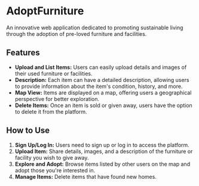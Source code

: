 # AdoptFurniture

An innovative web application dedicated to promoting sustainable living through the adoption of pre-loved furniture and facilities.

## Features

- **Upload and List Items:** Users can easily upload details and images of their used furniture or facilities.
- **Description:** Each item can have a detailed description, allowing users to provide information about the item's condition, history, and more.
- **Map View:** Items are displayed on a map, offering users a geographical perspective for better exploration.
- **Delete Items:** Once an item is sold or given away, users have the option to delete it from the platform.

## How to Use

1. **Sign Up/Log In:** Users need to sign up or log in to access the platform.
2. **Upload Item:** Share details, images, and a description of the furniture or facility you wish to give away.
3. **Explore and Adopt:** Browse items listed by other users on the map and adopt those you're interested in.
4. **Manage Items:** Delete items that have found new homes.
